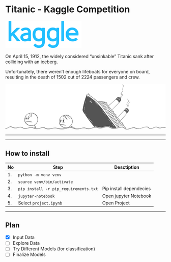 # Titanic - Kaggle Competition

![](./img/kaggle.png)


On April 15, 1912, the widely considered “unsinkable”  Titanic sank after colliding with an iceberg. 

Unfortunately, there weren’t enough lifeboats for everyone on board, resulting in the death of 1502 out of 2224 passengers and crew.

![](./img/titanic.png)

---


---
## How to install 

| No | Step | Desctiption |
| --- | --- | --- |
| 1. | `python -m venv venv` | |
| 2. | `source venv/bin/activate` | |
| 3. | `pip install -r pip_requirements.txt` | Pip install dependecies | 
| 4. | `jupyter-notebook` | Open jupyter Notebook |
| 5. | Select `project.ipynb` | Open Project |

---

## Plan

- [x] Input Data
- [ ] Explore Data
- [ ] Try Different Models (for classification)
- [ ] Finalize Models